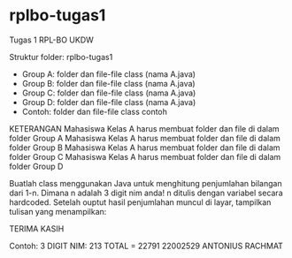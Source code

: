 # rplbo-tugas1
Tugas 1 RPL-BO UKDW

Struktur folder:
rplbo-tugas1 
- Group A: folder dan file-file class (nama A<nim>.java)
- Group B: folder dan file-file class (nama A<nim>.java)
- Group C: folder dan file-file class (nama A<nim>.java)
- Group D: folder dan file-file class (nama A<nim>.java)
- Contoh: folder dan file-file class contoh

KETERANGAN
Mahasiswa Kelas A harus membuat folder dan file di dalam folder Group A
Mahasiswa Kelas A harus membuat folder dan file di dalam folder Group B
Mahasiswa Kelas A harus membuat folder dan file di dalam folder Group C
Mahasiswa Kelas A harus membuat folder dan file di dalam folder Group D

Buatlah class menggunakan Java untuk menghitung penjumlahan bilangan dari 1-n.  Dimana n adalah 3 digit nim anda!
n ditulis dengan variabel secara hardcoded.  Setelah ouptut hasil penjumlahan muncul di layar, tampilkan tulisan 
yang menampilkan:

TERIMA KASIH
<NIM> <NAMA LENGKAP ANDA>

Contoh:
3 DIGIT NIM: 213
TOTAL = 22791
22002529 ANTONIUS RACHMAT

